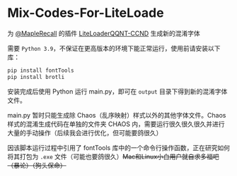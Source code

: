 # Mix-Codes-For-LiteLoade

为 [@MapleRecall](https://github.com/MapleRecall) 的插件 [LiteLoaderQQNT-CCND](https://github.com/MapleRecall/LiteLoaderQQNT-CCND) 生成新的混淆字体

需要 `Python 3.9`，不保证在更高版本的环境下能正常运行，使用前请安装以下库：

```python
pip install fontTools
pip install brotli
```

安装完成后使用 Python 运行 main.py，即可在 `output` 目录下得到新的混淆字体文件。

main.py 暂时只能生成除 Chaos（乱序映射）样式以外的其他字体文件。Chaos 样式的混淆生成代码在单独的文件夹 CHAOS 内，需要运行很久很久很久并进行大量的手动操作（后续我会进行优化，但可能要鸽很久）

因该脚本运行过程中引用了 fontTools 库中的一个命令行操作函数，正在研究如何将其打包为 `.exe` 文件（可能也要鸽很久）~~Mac和Linux小白用户就自求多福吧（暴论）（狗头保命）~~
